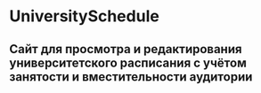 # UniversitySchedule
## Сайт для просмотра и редактирования университетского расписания с учётом занятости и вместительности аудитории

